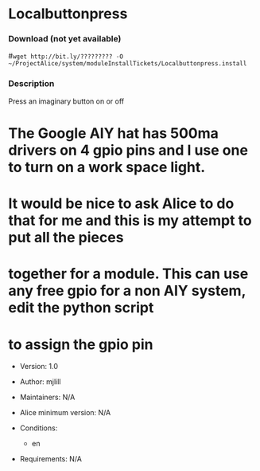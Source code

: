 # Localbuttonpress

### Download (not yet available)
#`wget http://bit.ly/????????? -O ~/ProjectAlice/system/moduleInstallTickets/Localbuttonpress.install`

### Description
Press an imaginary button on or off

# The Google AIY hat has 500ma drivers on 4 gpio pins and I use one to turn on a work space light. 
# It would be nice to ask Alice to do that for me and this is my attempt to put all the pieces 
# together for a module. This can use any free gpio for a non AIY system, edit the python script 
# to assign the gpio pin 


- Version: 1.0
- Author: mjlill
- Maintainers: N/A
- Alice minimum version: N/A
- Conditions:
  - en

- Requirements: N/A



